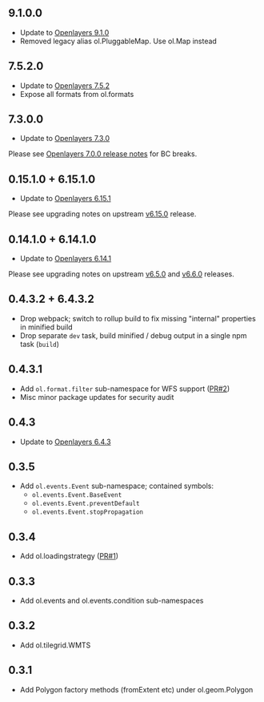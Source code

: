 ## 9.1.0.0
* Update to [Openlayers 9.1.0](https://github.com/openlayers/openlayers/releases/tag/v9.1.0)
* Removed legacy alias ol.PluggableMap. Use ol.Map instead

## 7.5.2.0
* Update to [Openlayers 7.5.2](https://github.com/openlayers/openlayers/releases/tag/v7.5.2)
* Expose all formats from ol.formats

## 7.3.0.0
* Update to [Openlayers 7.3.0](https://github.com/openlayers/openlayers/releases/tag/v7.3.0)

Please see [Openlayers 7.0.0 release notes](https://github.com/openlayers/openlayers/releases/tag/v7.0.0) for BC breaks.

## 0.15.1.0 + 6.15.1.0
* Update to [Openlayers 6.15.1](https://github.com/openlayers/openlayers/releases/tag/v6.15.1)

Please see upgrading notes on upstream [v6.15.0](https://github.com/openlayers/openlayers/releases/tag/v6.15.0) release.

## 0.14.1.0 + 6.14.1.0
* Update to [Openlayers 6.14.1](https://github.com/openlayers/openlayers/releases/tag/v6.14.1)

Please see upgrading notes on upstream [v6.5.0](https://github.com/openlayers/openlayers/releases/tag/v6.5.0) and [v6.6.0](https://github.com/openlayers/openlayers/releases/tag/v6.6.0) releases.

## 0.4.3.2 + 6.4.3.2
* Drop webpack; switch to rollup build to fix missing "internal" properties in minified build
* Drop separate `dev` task, build minified / debug output in a single npm task (`build`)

## 0.4.3.1
* Add `ol.format.filter` sub-namespace for WFS support ([PR#2](https://github.com/mapbender/openlayers6-es5/pull/2))
* Misc minor package updates for security audit

## 0.4.3
* Update to [Openlayers 6.4.3](https://github.com/openlayers/openlayers/releases/tag/v6.4.3)

## 0.3.5
* Add `ol.events.Event` sub-namespace; contained symbols:
  * `ol.events.Event.BaseEvent`
  * `ol.events.Event.preventDefault`
  * `ol.events.Event.stopPropagation`

## 0.3.4
* Add ol.loadingstrategy ([PR#1](https://github.com/mapbender/openlayers6-es5/pull/1))

## 0.3.3
* Add ol.events and ol.events.condition sub-namespaces

## 0.3.2
* Add ol.tilegrid.WMTS

## 0.3.1
* Add Polygon factory methods (fromExtent etc) under ol.geom.Polygon
